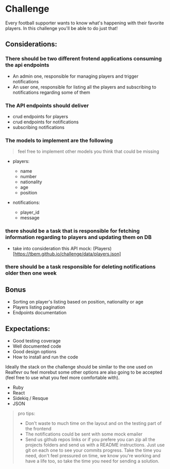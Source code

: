 # Challenge

Every football supporter wants to know what's happening with their favorite players.
In this challenge you'll be able to do just that!

## Considerations:

### There should be two different frotend applications consuming the api endpoints
- An admin one, responsible for managing players and trigger notifications
- An user one, responsible for listing all the players and subscribing to notifications regarding some of them

### The API endpoints should deliver
- crud endpoints for players
- crud endpoints for notifications
- subscribing notifications

### The models to implement are the following

> feel free to implement other models you think that could be missing

- players:
  - name
  - number
  - nationality
  - age
  - position

- notifications:
  - player_id
  - message


### there should be a task that is responsible for fetching information regarding to players and updating them on DB
- take into consideration this API mock: (Players) [https://tbem.github.io/challenge/data/players.json]
  
### there should be a task responsible for deleting notifications older then one week


## Bonus
- Sorting on player's listing based on position, nationality or age
- Players listing pagination 
- Endpoints documentation


## Expectations:

- Good testing coverage
- Well documented code
- Good design options
- How to install and run the code

Ideally the stack on the challenge should be similar to the one used on Realfevr ou feel morebut some other options are also going to be accepted (feel free to use what you feel more comfortable with).
- Ruby
- React
- Sidekiq / Resque
- JSON    

> pro tips: 
>- Don't waste to much time on the layout and on the testing part of the frontend
>- The notifications could be sent with some mock emailer
>- Send us github repos links or if you prefere you can zip all the projects folders and send us with a README instructions. Just use git on each one to see your commits progress. 
> Take the time you need, don't feel pressured on time, we know you're working and have a life too, so take the time you need for sending a solution. 








